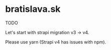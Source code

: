 # bratislava.sk

TODO

Let's start with strapi migration v3 -> v4.

Please use yarn (Strapi v4 has issues with npm).